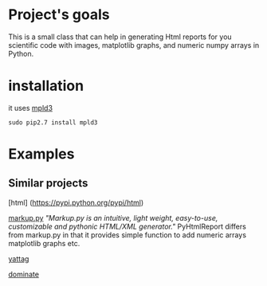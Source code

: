 # Project's goals

This is a small class that can help in generating Html reports for you scientific code with images, matplotlib graphs, and numeric numpy arrays in Python.

# installation

it uses [mpld3](https://github.com/mpld3/mpld3)

	sudo pip2.7 install mpld3 

# Examples


## Similar projects

[html] (https://pypi.python.org/pypi/html)

[markup.py](http://markup.sourceforge.net/) *"Markup.py is an intuitive, light weight, easy-to-use, customizable and pythonic HTML/XML generator."* PyHtmlReport differs from markup.py in that it provides simple function to add numeric arrays matplotlib graphs etc.

[yattag](http://www.yattag.org/)

[dominate](https://github.com/Knio/dominate)







